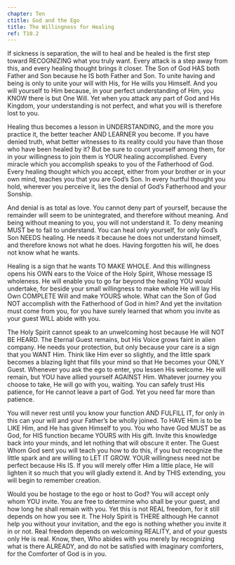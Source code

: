 ```yaml
---
chapter: Ten
ctitle: God and the Ego
title: The Willingness for Healing
ref: T10.2
---
```


If sickness is separation, the will to heal and be healed is the first
step toward RECOGNIZING what you truly want. Every attack is a step away
from this, and every healing thought brings it closer. The Son of God HAS
both Father and Son because he IS both Father and Son. To unite having
and being is only to unite your will with His, for He wills you Himself.
And you will yourself to Him because, in your perfect understanding of
Him, you KNOW there is but One Will. Yet when you attack any part of God
and His Kingdom, your understanding is not perfect, and what you will is
therefore lost to you.

Healing thus becomes a lesson in UNDERSTANDING, and the more you
practice it, the better teacher AND LEARNER you become. If you have
denied truth, what better witnesses to its reality could you have than
those who have been healed by it? But be sure to count yourself among
them, for in your willingness to join them is YOUR healing accomplished.
Every miracle which you accomplish speaks to you of the Fatherhood of
God. Every healing thought which you accept, either from your brother or
in your own mind, teaches you that you are God’s Son. In every hurtful
thought you hold, wherever you perceive it, lies the denial of God’s
Fatherhood and your Sonship.

And denial is as total as love. You cannot deny part of yourself,
because the remainder will seem to be unintegrated, and therefore
without meaning. And being without meaning to you, you will not
understand it. To deny meaning MUST be to fail to understand. You can
heal only yourself, for only God’s Son NEEDS healing. He needs it
because he does not understand himself, and therefore knows not what he
does. Having forgotten his will, he does not know what he wants.

Healing is a sign that he wants TO MAKE WHOLE. And this willingness
opens his OWN ears to the Voice of the Holy Spirit, Whose message IS
wholeness. He will enable you to go far beyond the healing YOU would
undertake, for beside your small willingness to make whole He will lay
His Own COMPLETE Will and make YOURS whole. What can the Son of God NOT
accomplish with the Fatherhood of God in him? And yet the invitation
must come from you, for you have surely learned that whom you invite as
your guest WILL abide with you.

The Holy Spirit cannot speak to an unwelcoming host because He will NOT
BE HEARD. The Eternal Guest remains, but His Voice grows faint in alien
company. He needs your protection, but only because your care is a sign
that you WANT Him. Think like Him ever so slightly, and the little spark
becomes a blazing light that fills your mind so that He becomes your
ONLY Guest. Whenever you ask the ego to enter, you lessen His welcome.
He will remain, but YOU have allied yourself AGAINST Him. Whatever
journey you choose to take, He will go with you, waiting. You can safely
trust His patience, for He cannot leave a part of God. Yet you need far
more than patience.

You will never rest until you know your function AND FULFILL IT, for
only in this can your will and your Father’s be wholly joined. To HAVE
Him is to be LIKE Him, and He has given Himself to you. You who have God
MUST be as God, for HIS function became YOURS with His gift. Invite this
knowledge back into your minds, and let nothing that will obscure it
enter. The Guest Whom God sent you will teach you how to do this, if you
but recognize the little spark and are willing to LET IT GROW. YOUR
willingness need not be perfect because His IS. If you will merely offer
Him a little place, He will lighten it so much that you will gladly
extend it. And by THIS extending, you will begin to remember creation.

Would you be hostage to the ego or host to God? You will
accept only whom YOU invite. You are free to determine who shall be your
guest, and how long he shall remain with you. Yet this is not REAL
freedom, for it still depends on how you see it. The Holy Spirit is
THERE although He cannot help you without your invitation, and the ego
is nothing whether you invite it in or not. Real freedom depends on
welcoming REALITY, and of your guests only He is real. Know, then, Who
abides with you merely by recognizing what is there ALREADY, and do not
be satisfied with imaginary comforters, for the Comforter of God is in
you.

